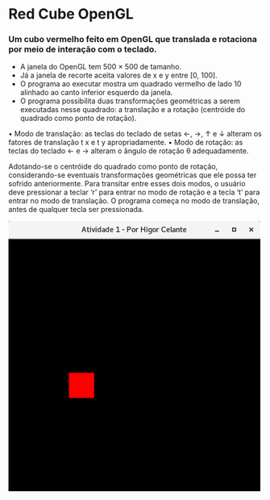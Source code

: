 # Red Cube OpenGL
### Um cubo vermelho feito em OpenGL que translada e rotaciona por meio de interação com o teclado.


 - A janela do OpenGL tem 500 × 500 de tamanho. 
 - Já a janela de recorte aceita valores de x e y entre [0, 100]. 
 - O programa ao executar mostra um quadrado vermelho de lado 10 alinhado ao canto inferior esquerdo da janela. 
 - O programa possibilita duas transformações geométricas a serem executadas nesse quadrado: a translação e a rotação (centróide do quadrado como ponto de rotação). 

• Modo de translação: as teclas do teclado de setas ←, →, ↑ e ↓ alteram os fatores de translação t x e t y apropriadamente. 
• Modo de rotação: as teclas do teclado ← e → alteram o ângulo de rotação θ adequadamente. 

Adotando-se o centróide do quadrado como ponto de rotação, considerando-se eventuais transformações geométricas que ele possa ter sofrido anteriormente. Para transitar entre esses dois modos, o usuário deve pressionar a teclar ‘r’ para entrar no modo de rotação e a tecla ‘t’ para entrar no modo de translação. O programa começa no modo de translação, antes de qualquer tecla ser pressionada.


![Executando](img/captura.png)
